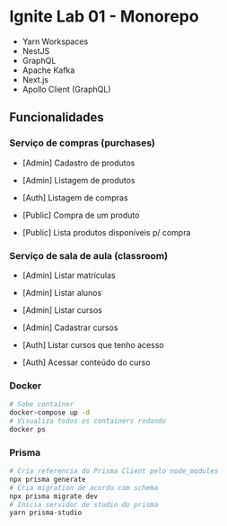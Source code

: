 # Ignite Lab 01 - Monorepo

- Yarn Workspaces
- NestJS
- GraphQL
- Apache Kafka
- Next.js
- Apollo Client (GraphQL)

## Funcionalidades

### Serviço de compras (purchases)

- [Admin] Cadastro de produtos
- [Admin] Listagem de produtos

- [Auth] Listagem de compras

- [Public] Compra de um produto
- [Public] Lista produtos disponíveis p/ compra

### Serviço de sala de aula (classroom)

- [Admin] Listar matrículas
- [Admin] Listar alunos
- [Admin] Listar cursos
- [Admin] Cadastrar cursos

- [Auth] Listar cursos que tenho acesso
- [Auth] Acessar conteúdo do curso

### Docker

```bash
# Sobe container
docker-compose up -d
# Visualiza todos os containers rodando
docker ps
```

### Prisma

```bash
# Cria referencia do Prisma Client pelo node_modules
npx prisma generate
# Cria migration de acordo com schema
npx prisma migrate dev
# Inicia servidor de studio do prisma
yarn prisma-studio
```
